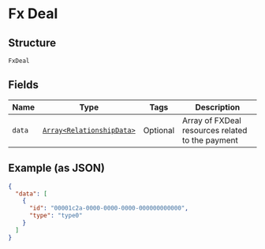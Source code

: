 
# Fx Deal

## Structure

`FxDeal`

## Fields

| Name | Type | Tags | Description |
|  --- | --- | --- | --- |
| `data` | [`Array<RelationshipData>`](../../doc/models/relationship-data.md) | Optional | Array of FXDeal resources related to the payment |

## Example (as JSON)

```json
{
  "data": [
    {
      "id": "00001c2a-0000-0000-0000-000000000000",
      "type": "type0"
    }
  ]
}
```

